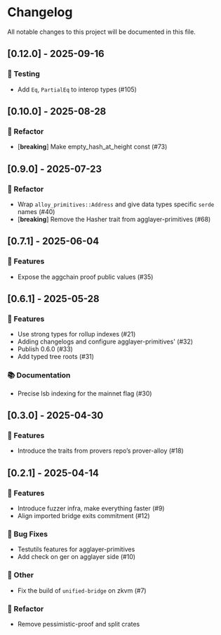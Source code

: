# Changelog

All notable changes to this project will be documented in this file.

## [0.12.0] - 2025-09-16

### 🧪 Testing

- Add `Eq`, `PartialEq` to interop types (#105)

## [0.10.0] - 2025-08-28

### 🚜 Refactor

- [**breaking**] Make empty_hash_at_height const (#73)

## [0.9.0] - 2025-07-23

### 🚜 Refactor

- Wrap `alloy_primitives::Address` and give data types specific `serde` names (#40)
- [**breaking**] Remove the Hasher trait from agglayer-primitives (#68)

## [0.7.1] - 2025-06-04

### 🚀 Features

- Expose the aggchain proof public values (#35)

## [0.6.1] - 2025-05-28

### 🚀 Features

- Use strong types for rollup indexes (#21)
- Adding changelogs and configure agglayer-primitives' (#32)
- Publish 0.6.0 (#33)
- Add typed tree roots (#31)

### 📚 Documentation

- Precise lsb indexing for the mainnet flag (#30)

## [0.3.0] - 2025-04-30

### 🚀 Features

- Introduce the traits from provers repo’s prover-alloy (#18)

## [0.2.1] - 2025-04-14

### 🚀 Features

- Introduce fuzzer infra, make everything faster (#9)
- Align imported bridge exits commitment (#12)

### 🐛 Bug Fixes

- Testutils features for agglayer-primitives
- Add check on ger on agglayer side (#10)

### 💼 Other

- Fix the build of `unified-bridge` on zkvm (#7)

### 🚜 Refactor

- Remove pessimistic-proof and split crates



